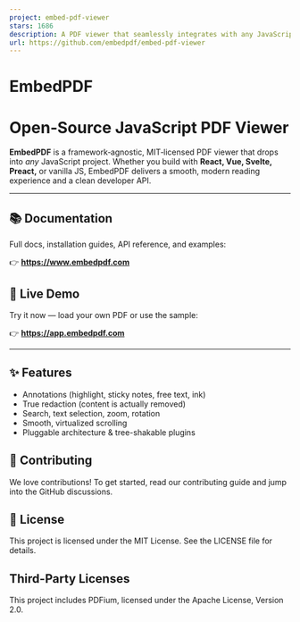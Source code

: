 ```yaml
---
project: embed-pdf-viewer
stars: 1686
description: A PDF viewer that seamlessly integrates with any JavaScript project
url: https://github.com/embedpdf/embed-pdf-viewer
---
```


EmbedPDF
========

Open‑Source JavaScript PDF Viewer
=================================

**EmbedPDF** is a framework‑agnostic, MIT‑licensed PDF viewer that drops into _any_ JavaScript project. Whether you build with **React, Vue, Svelte, Preact,** or vanilla JS, EmbedPDF delivers a smooth, modern reading experience and a clean developer API.

* * *

📚 Documentation
----------------

Full docs, installation guides, API reference, and examples:

👉 **https://www.embedpdf.com**

🚀 Live Demo
------------

Try it now — load your own PDF or use the sample:

👉 **https://app.embedpdf.com**

* * *

✨ Features
----------

-   Annotations (highlight, sticky notes, free text, ink)
-   True redaction (content is actually removed)
-   Search, text selection, zoom, rotation
-   Smooth, virtualized scrolling
-   Pluggable architecture & tree-shakable plugins

🤝 Contributing
---------------

We love contributions! To get started, read our contributing guide and jump into the GitHub discussions.

📄 License
----------

This project is licensed under the MIT License. See the LICENSE file for details.

Third-Party Licenses
--------------------

This project includes PDFium, licensed under the Apache License, Version 2.0.
